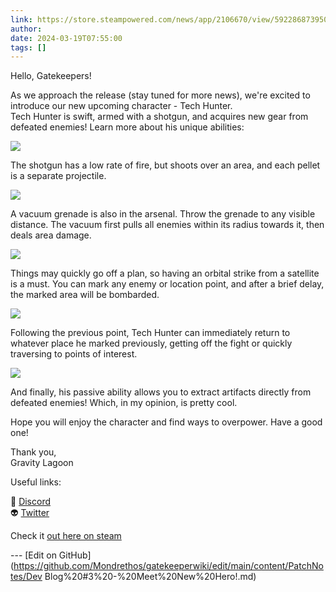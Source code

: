 ```yaml
---
link: https://store.steampowered.com/news/app/2106670/view/5922868739503805981
author: 
date: 2024-03-19T07:55:00
tags: []
---
```

Hello, Gatekeepers!  
  
As we approach the release (stay tuned for more news), we're excited to introduce our new upcoming character - Tech Hunter.  
Tech Hunter is swift, armed with a shotgun, and acquires new gear from defeated enemies! Learn more about his unique abilities:

  
![](https://clan.akamai.steamstatic.com/images/42755050/8675f861fad90ed8602644f3c8f55b8de6491323.gif)  
  

The shotgun has a low rate of fire, but shoots over an area, and each pellet is a separate projectile.

  
![](https://clan.akamai.steamstatic.com/images/42755050/c612c810ab4af4e85329789a67be3817a46efba2.gif)  
  

A vacuum grenade is also in the arsenal. Throw the grenade to any visible distance. The vacuum first pulls all enemies within its radius towards it, then deals area damage.

  
![](https://clan.akamai.steamstatic.com/images/42755050/c3c737fefd321c45253edc54e8779e7e595b4ede.gif)  
  

Things may quickly go off a plan, so having an orbital strike from a satellite is a must. You can mark any enemy or location point, and after a brief delay, the marked area will be bombarded.

  
![](https://clan.akamai.steamstatic.com/images/42755050/c11cbcfd2dc84f4e03a032be47ab63cf57e0c6b7.gif)  
  

Following the previous point, Tech Hunter can immediately return to whatever place he marked previously, getting off the fight or quickly traversing to points of interest.

  
![](https://clan.akamai.steamstatic.com/images/42755050/988a63e864c246d5a7dcce21d67260bcdff3d65f.gif)  
  

And finally, his passive ability allows you to extract artifacts directly from defeated enemies! Which, in my opinion, is pretty cool.  
  
Hope you will enjoy the character and find ways to overpower. Have a good one!  
  
  
Thank you,  
Gravity Lagoon

  

Useful links:  
  
👾 [Discord](https://steamcommunity.com/linkfilter/?u=https%3A%2F%2Fdiscord.gg%2FHkrp6AUa5S)  
👽 [Twitter](https://twitter.com/gatekeeper_game)

Check it [out here on steam](https://store.steampowered.com/news/app/2106670/view/5922868739503805981)

<!-- Make sure that the github edit button link is correct. This just means adding the parent and filename after the content folder in the URL -->

--- [Edit on GitHub](https://github.com/Mondrethos/gatekeeperwiki/edit/main/content/PatchNotes/Dev Blog%20#3%20-%20Meet%20New%20Hero!.md)